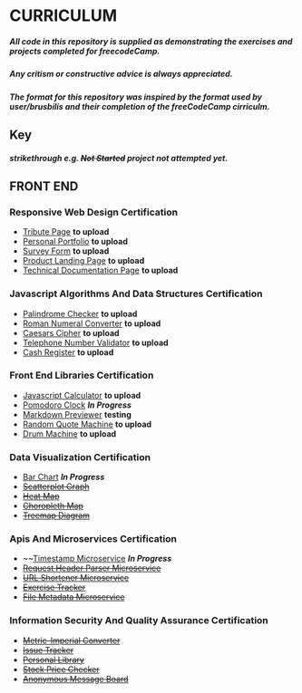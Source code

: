 # CURRICULUM

##### All code in this repository is supplied as demonstrating the exercises and projects completed for freecodeCamp.
##### Any critism or constructive advice is always appreciated.
##### The format for this repository was inspired by the format used by user/brusbilis and their completion of the freeCodeCamp cirriculm.

## Key

##### strikethrough e.g. ~~Not Started~~ project not attempted yet.



## FRONT END

### Responsive Web Design Certification

* [Tribute Page](https://codepen.io/EvanPlayle/pen/KGXqYx) **to upload**
* [Personal Portfolio](https://codepen.io/EvanPlayle/pen/KGXqYx) **to upload**
* [Survey Form](https://codepen.io/EvanPlayle/pen/KGXqYx) **to upload**
* [Product Landing Page](https://codepen.io/EvanPlayle/pen/KGXqYx) **to upload**
* [Technical Documentation Page](https://codepen.io/EvanPlayle/pen/KGXqYx) **to upload**

### Javascript Algorithms And Data Structures Certification 
 
* [Palindrome Checker](https://codepen.io/EvanPlayle/pen/KGXqYx) **to upload**
* [Roman Numeral Converter](https://codepen.io/EvanPlayle/pen/KGXqYx) **to upload**
* [Caesars Cipher](https://codepen.io/EvanPlayle/pen/KGXqYx) **to upload**
* [Telephone Number Validator](https://codepen.io/EvanPlayle/pen/KGXqYx) **to upload**
* [Cash Register](https://codepen.io/EvanPlayle/pen/KGXqYx) **to upload**
 
### Front End Libraries Certification 

* [Javascript Calculator](https://codepen.io/EvanPlayle/pen/KGXqYx) **to upload**
* [Pomodoro Clock](https://codepen.io/EvanPlayle/pen/KGXqYx) **_In Progress_**
* [Markdown Previewer](https://codepen.io/EvanPlayle/pen/KGXqYx) **testing**
* [Random Quote Machine](https://codepen.io/EvanPlayle/pen/KGXqYx) **to upload**
* [Drum Machine](https://codepen.io/EvanPlayle/pen/KGXqYx) **to upload**

### Data Visualization Certification 

* [Bar Chart](https://codepen.io/EvanPlayle/pen/KGXqYx) **_In Progress_**
* ~~[Scatterplot Graph](https://codepen.io/EvanPlayle/pen/KGXqYx)~~
* ~~[Heat Map](https://codepen.io/EvanPlayle/pen/KGXqYx)~~
* ~~[Choropleth Map](https://codepen.io/EvanPlayle/pen/KGXqYx)~~
* ~~[Treemap Diagram](hhttps://codepen.io/EvanPlayle/pen/KGXqYx)~~

### Apis And Microservices Certification

* ~~[Timestamp Microservice](https://codepen.io/EvanPlayle/pen/KGXqYx) **_In Progress_**
* ~~[Request Header Parser Microservice](https://codepen.io/EvanPlayle/pen/KGXqYx)~~
* ~~[URL Shortener Microservice](https://codepen.io/EvanPlayle/pen/KGXqYx)~~
* ~~[Exercise Tracker](https://codepen.io/EvanPlayle/pen/KGXqYx)~~
* ~~[File Metadata Microservice](https://codepen.io/EvanPlayle/pen/KGXqYx)~~

### Information Security And Quality Assurance Certification 

* ~~[Metric-Imperial Converter](https://codepen.io/EvanPlayle/pen/KGXqYx)~~
* ~~[Issue Tracker](https://codepen.io/EvanPlayle/pen/KGXqYx)~~
* ~~[Personal Library](https://codepen.io/EvanPlayle/pen/KGXqYx)~~
* ~~[Stock Price Checker](https://codepen.io/EvanPlayle/pen/KGXqYx)~~
* ~~[Anonymous Message Board](https://codepen.io/EvanPlayle/pen/KGXqYx)~~


